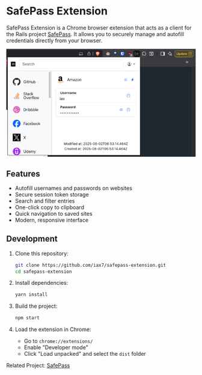 # SafePass Extension

SafePass Extension is a Chrome browser extension that acts as a client for the Rails project [SafePass](https://github.com/iax7/safepass). It allows you to securely manage and autofill credentials directly from your browser.

![SafePass Extension Screenshot](docs/screenshot.png)

## Features

- Autofill usernames and passwords on websites
- Secure session token storage
- Search and filter entries
- One-click copy to clipboard
- Quick navigation to saved sites
- Modern, responsive interface

## Development

1. Clone this repository:

   ```sh
   git clone https://github.com/iax7/safepass-extension.git
   cd safepass-extension
   ```

2. Install dependencies:

   ```sh
   yarn install
   ```

3. Build the project:

   ```sh
   npm start
   ```

4. Load the extension in Chrome:
   - Go to `chrome://extensions/`
   - Enable "Developer mode"
   - Click "Load unpacked" and select the `dist` folder

Related Project: [SafePass](https://github.com/iax7/safepass)
